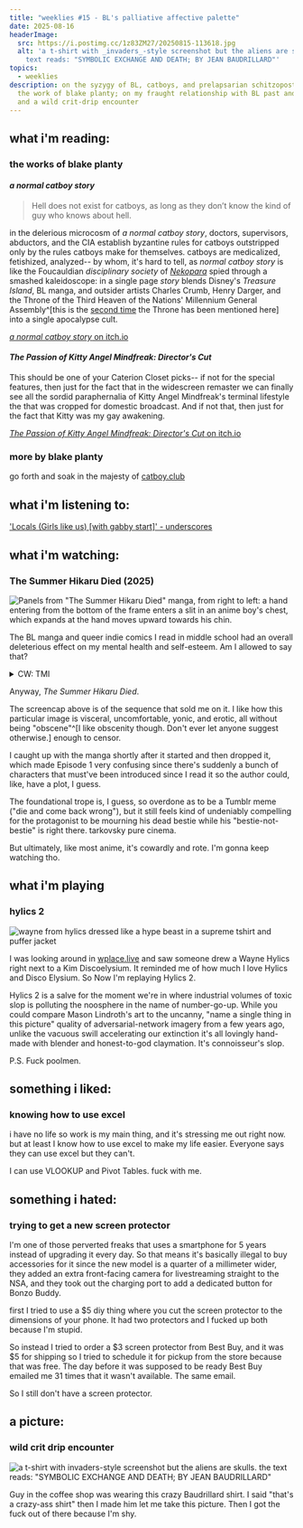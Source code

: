 ```yaml
---
title: "weeklies #15 - BL's palliative affective palette"
date: 2025-08-16
headerImage:
  src: https://i.postimg.cc/1z83ZM27/20250815-113618.jpg
  alt: 'a t-shirt with _invaders_-style screenshot but the aliens are skulls. the
    text reads: "SYMBOLIC EXCHANGE AND DEATH; BY JEAN BAUDRILLARD"'
topics:
  - weeklies
description: on the syzygy of BL, catboys, and prelapsarian schitzoposting in
  the work of blake planty; on my fraught relationship with BL past and present;
  and a wild crit-drip encounter
---
```

## __what i'm reading__:

### the works of blake planty 

#### _a normal catboy story_

> Hell does not exist for catboys, as long as they don’t know the kind of guy who knows about hell.

in the delerious microcosm of _a normal catboy story_, doctors, supervisors, abductors, and the CIA establish byzantine rules for catboys outstripped only by the rules catboys make for themselves. catboys are medicalized, fetishized, analyzed-- by whom, it's hard to tell, as _normal catboy story_ is like the Foucauldian _disciplinary society_ of [_Nekopara_](https://en.wikipedia.org/wiki/Nekopara) spied through a smashed kaleidoscope: in a single page _story_ blends Disney's _Treasure Island_, BL manga, and outsider artists Charles Crumb, Henry Darger, and the Throne of the Third Heaven of the Nations' Millennium General Assembly^[this is the [second time](https://friendmeat.org/blog/2025/05/24/weeklies-3-prelapsarian-schizoposting/) the Throne has been mentioned here] into a single apocalypse cult. 

[_a normal catboy story_ on itch.io](https://newtype.itch.io/a-normal-catboy-story-or-the-cat-and-superstition)

#### _The Passion of Kitty Angel Mindfreak: Director's Cut_

This should be one of your Caterion Closet picks-- if not for the special features, then just for the fact that in the widescreen remaster we can finally see all the sordid paraphernalia of Kitty Angel Mindfreak's terminal lifestyle the that was cropped for domestic broadcast. And if not that, then just for the fact that Kitty was my gay awakening.

[_The Passion of Kitty Angel Mindfreak: Director's Cut_ on itch.io](https://newtype.itch.io/the-passion-of-kitty-angel-mindfreak-directors-cut)

### more by blake planty

go forth and soak in the majesty of [catboy.club](https://catboy.club)

## __what i'm listening to__:

['Locals (Girls like us) [with gabby start]' - underscores](https://www.youtube.com/watch?v=G9zDeHOAP_g)

## __what i'm watching__:
### The Summer Hikaru Died (2025)

![Panels from "The Summer Hikaru Died" manga, from right to left: a hand entering from the bottom of the frame enters a slit in an anime boy's chest, which expands at the hand moves upward towards his chin.](https://i.postimg.cc/mZ0qdh2x/summer-hikaru-died.png)

The BL manga and queer indie comics I read in middle school had an overall deleterious effect on my mental health and self-esteem. Am I allowed to say that? 

<details><summary>CW: TMI</summary>
<p>BL has a palliative affective palette: it provides a soothing fantasy of intense emotions and innocent sexuality, and in my impressionable years it melted my adolescent brain into a yearning slurry. IMO, I would've been better prepared for life if we were sand-blasting the innocence out of adolescents assembly-line style with hardcore adult scenarios (divorce, paraphilia, war, etc.). My romantic streak is a constant source of anguish; it's added gasoline to the smoldering wreck of my love life and unbeknownst-to-me one-night-stands. I feel distinctly pathetic and laughable amongst my peers. </p></details>

Anyway, _The Summer Hikaru Died_.

The screencap above is of the sequence that sold me on it. I like how this particular image is visceral, uncomfortable, yonic, and erotic, all without being "obscene"^[I like obscenity though. Don't ever let anyone suggest otherwise.] enough to censor.

I caught up with the manga shortly after it started and then dropped it, which made Episode 1 very confusing since there's suddenly a bunch of characters that must've been introduced since I read it so the author could, like, have a plot, I guess.

The foundational trope is, I guess, so overdone as to be a Tumblr meme ("die and come back wrong"), but it still feels kind of undeniably compelling for the protagonist to be mourning his dead bestie while his "bestie-not-bestie" is right there. tarkovsky pure cinema.

But ultimately, like most anime, it's cowardly and rote. I'm gonna keep watching tho.

## what i'm playing
### hylics 2

![wayne from hylics dressed like a hype beast in a supreme tshirt and puffer jacket](https://i.redd.it/tvoex2ybly861.png)

I was looking around in [wplace.live](http://wplace.live/) and saw someone drew a Wayne Hylics right next to a Kim Discoelysium. It reminded me of how much I love Hylics and Disco Elysium. So Now I'm replaying Hylics 2.

Hylics 2 is a salve for the moment we're in where industrial volumes of toxic slop is polluting the noosphere in the name of number-go-up. While you could compare Mason Lindroth's art to the uncanny, "name a single thing in this picture" quality of adversarial-network imagery from a few years ago, unlike the vacuous swill accelerating our extinction it's all lovingly hand-made with blender and honest-to-god claymation. It's connoisseur's slop. 

P.S. Fuck poolmen. 

## __something i liked__:

### knowing how to use excel

i have no life so work is my main thing, and it's stressing me out right now. but at least I know how to use excel to make my life easier. Everyone says they can use excel but they can't.

I can use VLOOKUP and Pivot Tables. fuck with me.

## __something i hated__:
### trying to get a new screen protector

I'm one of those perverted freaks that uses a smartphone for 5 years instead of upgrading it every day. So that means it's basically illegal to buy accessories for it since the new model is a quarter of a millimeter wider, they added an extra front-facing camera for livestreaming straight to the NSA, and they took out the charging port to add a dedicated button for Bonzo Buddy.

first I tried to use a $5 diy thing where you cut the screen protector to the dimensions of your phone. It had two protectors and I fucked up both because I'm stupid. 

So instead I tried to order a $3 screen protector from Best Buy, and it was $5 for shipping so I tried to schedule it for pickup from the store because that was free. The day before it was supposed to be ready Best Buy emailed me 31 times that it wasn't available. The same email. 

So I still don't have a screen protector. 

## __a picture__:
### wild crit drip encounter
![a t-shirt with _invaders_-style screenshot but the aliens are skulls. the text reads: "SYMBOLIC EXCHANGE AND DEATH; BY JEAN BAUDRILLARD"](https://i.postimg.cc/1z83ZM27/20250815-113618.jpg)

Guy in the coffee shop was wearing this crazy Baudrillard shirt. I said "that's a crazy-ass shirt" then I made him let me take this picture. Then I got the fuck out of there because I'm shy. 